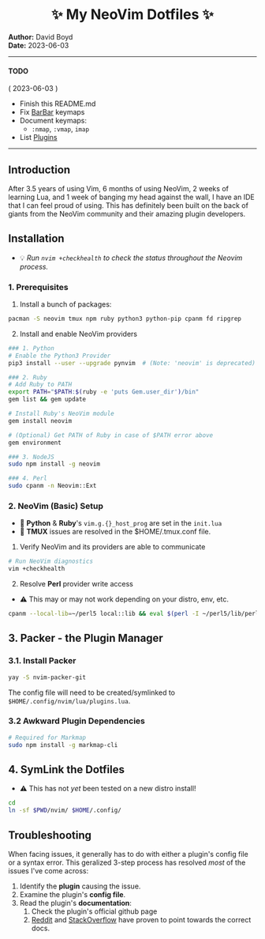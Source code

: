 <h1 align="center">✨ My NeoVim Dotfiles ✨</h1>

**Author:** David Boyd<br>
**Date:** 2023-06-03

---

#### TODO

( 2023-06-03 )

- Finish this  README.md
- Fix [BarBar][BB] keymaps
- Document keymaps:
  - `:nmap`, `:vmap`, `imap`
- List [Plugins](./lua/plugins.lua)

---

<!-- #TODO
## Table of Contents

- [Introduction](#introduction)
- [Installation](#installation)
- [Getting Started](#getting-started)
  - [Command Line Interface](#command-line-interface) *BONUS: If N/A: del*
  - [Examples](#examples) *BONUS: If N/A: del*
    - [Example 1: Perform a basic operation](#example-1-perform-a-basic-operation)
    - [Example 2: Configure advanced settings](#example-2-configure-advanced-settings)
    - [Example 3: Generate a report](#example-3-generate-a-report)
- [Features](#features)
- [Usage](#usage)
- [Troubleshooting](#troubleshooting)
- [FAQ](#faq)
- [Support](#support)
- [License](#license)

-->

## Introduction

After 3.5 years of using Vim, 6 months of using NeoVim, 2 weeks of learning
Lua, and 1 week of banging my head against the wall, I have an IDE that I
can feel proud of using.  This has definitely been built on the back of giants
from the NeoVim community and their amazing plugin developers.

## Installation

- :bulb: *Run `nvim +checkhealth` to check the status throughout the Neovim
process.*

### 1. Prerequisites

1. Install a bunch of packages:

``` bash
pacman -S neovim tmux npm ruby python3 python-pip cpanm fd ripgrep
```

2. Install and enable NeoVim providers

``` bash
### 1. Python
# Enable the Python3 Provider
pip3 install --user --upgrade pynvim  # (Note: 'neovim' is deprecated)

### 2. Ruby
# Add Ruby to PATH
export PATH="$PATH:$(ruby -e 'puts Gem.user_dir')/bin"
gem list && gem update

# Install Ruby's NeoVim module
gem install neovim

# (Optional) Get PATH of Ruby in case of $PATH error above
gem environment

### 3. NodeJS
sudo npm install -g neovim

### 4. Perl
sudo cpanm -n Neovim::Ext
```

### 2. NeoVim (Basic) Setup

- :pencil: **Python** & **Ruby**'s `vim.g.{}_host_prog` are set in the `init.lua`
- :pencil: **TMUX** issues are resolved in the $HOME/.tmux.conf file.

1. Verify NeoVim and its providers are able to communicate

``` bash
# Run NeoVim diagnostics
vim +checkhealth
```

2. Resolve **Perl** provider write access

- :warning: This may or may not work depending on your distro, env, etc.

``` bash
cpanm --local-lib=~/perl5 local::lib && eval $(perl -I ~/perl5/lib/perl5/ -Mlocal::lib)
```

## 3. Packer - the Plugin Manager

### 3.1. Install **Packer**

``` bash
yay -S nvim-packer-git
```

The config file will need to be created/symlinked to
`$HOME/.config/nvim/lua/plugins.lua`.

### 3.2 Awkward Plugin Dependencies

``` bash
# Required for Markmap
sudo npm install -g markmap-cli
```

## 4. SymLink the Dotfiles

- :warning: This has not *yet* been tested on a new distro install!

``` bash
cd
ln -sf $PWD/nvim/ $HOME/.config/
```

<!-- #TODO

## Getting Started

`#TODO`

### Command Line Interface

`#TODO`

### Examples


- [Example 1: Perform a basic operation](#example-1-perform-a-basic-operation)
- [Example 2: Configure advanced settings](#example-2-configure-advanced-settings)
- [Example 3: Generate a report](#example-3-generate-a-report)

#### Example 1: Perform a basic operation


``` bash
program-name --option1 value1 --option2 value2
```

*[Explain the purpose of this example and provide a step-by-step breakdown of
the command and its options. Include expected output or results.]*

#### Example 2: Configure advanced settings

``` bash
program-name --option1 value1 --option2 value2 --advanced
```

*[Explain the purpose of this example and provide a step-by-step breakdown of
the command and its options. Include expected output or results.]*

#### Example 3: Generate a report

``` bash
program-name --option1 value1 --option2 value2 --output-file out.txt --report
```

*[Explain the purpose of this example and provide a step-by-step breakdown of
the command and its options. Include expected output or results.]*

## Features

*[List and describe the main features and functionalities of the program.]*

## Usage

*[Provide comprehensive instructions on how to use the program, including
detailed explanations of each feature, commands, and options.]*

-->

## Troubleshooting

When facing issues, it generally has to do with either a plugin's config file
or a syntax error.  This geralized 3-step process has resolved *most* of the
issues I've come across:

1. Identify the **plugin** causing the issue.
2. Examine the plugin's **config file**.
3. Read the plugin's **documentation**:
    1. Check the plugin's official github page
    2. [Reddit][RED] and [StackOverflow][SO] have proven to point towards the
        correct docs.

<!-- #TODO
## FAQ

*[Compile a list of frequently asked questions related to the program, along
with their answers.]*

-->

<!------------------------------ Refereences --------------------------------->

[BB]: ./after/plugin/barbar.lua
[RED]: https://www.reddit.com/
[SO]: https://stackoverflow.com/
